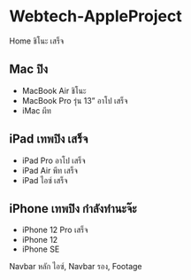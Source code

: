 # Webtech-AppleProject

Home ชิโนะ เสร็จ

## Mac ปิง

- MacBook Air ชิโนะ
- MacBook Pro รุ่น 13” อาโป เสร็จ
- iMac ผีท

## iPad เทพปิง เสร็จ

- iPad Pro อาโป เสร็จ
- iPad Air พีท เสร็จ
- iPad ไอซ์ เสร็จ

## iPhone เทพปิง กำลังทำนะจ๊ะ

- iPhone 12 Pro เสร็จ
- iPhone 12
- iPhone SE

Navbar หลัก ไอซ์, Navbar รอง, Footage
